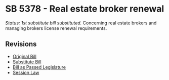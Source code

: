 # SB 5378 - Real estate broker renewal
*Status: 1st substitute bill substituted.*
Concerning real estate brokers and managing brokers license renewal requirements.

## Revisions
* [Original Bill](1/)
* [Substitute Bill](S/)
* [Bill as Passed Legislature](S.PL/)
* [Session Law](S.SL/)